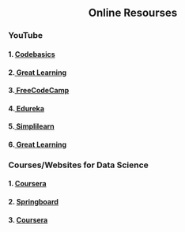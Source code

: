 <h2 align="center">Online Resourses</h2>
<h3>YouTube</h3>
<h4>1. <a href="https://www.youtube.com/watch?v=JL_grPUnXzY&list=PLeo1K3hjS3us_ELKYSj_Fth2tIEkdKXvV"> Codebasics</a></h4>
<h4>2.<a href="https://www.youtube.com/watch?v=u2zsY-2uZiE"> Great Learning</a></h4>
<h4>3.<a href="https://www.youtube.com/watch?v=ua-CiDNNj30"> FreeCodeCamp</a></h4>
<h4>4.<a href="https://www.youtube.com/watch?v=-ETQ97mXXF0"> Edureka</a></h4>
<h4>5.<a href="https://www.youtube.com/watch?v=xvEKQefqQ7A"> Simplilearn</a></h4>
<h4>6.<a href="https://www.youtube.com/watch?v=JDcZBzb46ts"> Great Learning</a></h4>

<h3>Courses/Websites for Data Science</h3>
<h4>1. <a href="https://www.coursera.org/specializations/jhu-data-science">Coursera</a></h4>
<h4>2. <a href="https://www.springboard.com/courses/data-science-career-track/">Springboard</a></h4>
<h4>3. <a href="https://www.coursera.org/specializations/jhu-data-science?utm_source=gg&utm_medium=sem&campaignid=426374097&adgroupid=34475309733&device=c&keyword=%2Bdata%20%2Bscience%20%2Bcourse%20%2Bonline&matchtype=b&network=g&devicemodel=&adpostion=1t1&creativeid=149996441486&hide_mobile_promo&gclid=CjwKEAjw07nJBRDG_tvshefHhWQSJABRcE-ZLNV-z2gulUMCuXEyp-mRRcsk_moZNmEHY-0A4GOnPBoCHD3w_wcB">Coursera</a></h4>

